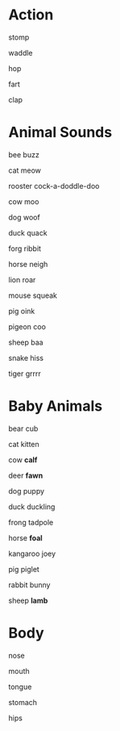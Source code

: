 # Action

stomp

waddle

hop

fart

clap

# Animal Sounds

bee buzz

cat meow

rooster cock-a-doddle-doo

cow moo

dog woof

duck quack

forg ribbit

horse neigh

lion roar

mouse squeak

pig oink

pigeon coo

sheep baa

snake hiss 

tiger grrrr

# Baby Animals

bear cub

cat kitten 

cow **calf**

deer **fawn**

dog puppy

duck duckling

frong tadpole

horse **foal**

kangaroo joey

pig piglet

rabbit bunny

sheep **lamb**

# Body

nose

mouth

tongue

stomach

hips